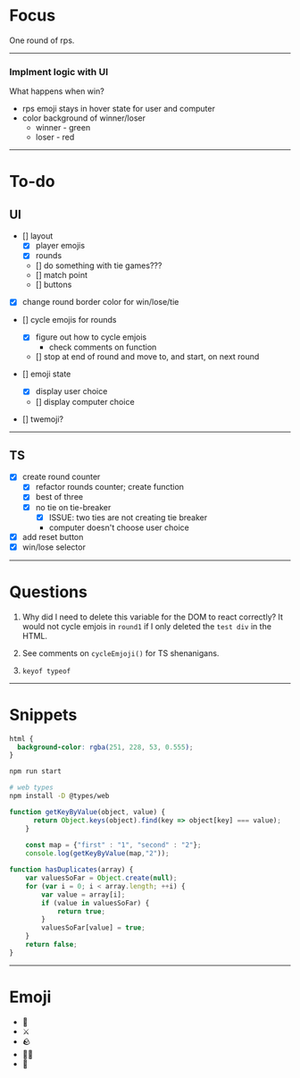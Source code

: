 # Focus

One round of rps.

---

### Implment logic with UI

What happens when win?
  - rps emoji stays in hover state for user and computer
  - color background of winner/loser
    - winner - green
    - loser - red

---

# To-do

## UI
- [] layout
  - [x] player emojis
  - [x] rounds
  - [] do something with tie games???
  - [] match point
  - [] buttons

- [x] change round border color for win/lose/tie

- [] cycle emojis for rounds
  - [x] figure out how to cycle emjois
    - check comments on function
  - [] stop at end of round and move to, and start, on next round

- [] emoji state
  - [x] display user choice
  - [] display computer choice

- [] twemoji?

---

## TS
- [x] create round counter
  - [x] refactor rounds counter; create function
  - [x] best of three
  - [x] no tie on tie-breaker 
      - [x] ISSUE: two ties are not creating tie breaker
      - computer doesn't choose user choice 
- [x] add reset button
- [x] win/lose selector

---

# Questions
1) Why did I need to delete this variable for the DOM to react         correctly? It would not cycle emjois in `round1` if I only deleted the    `test div` in the HTML. 

2) See comments on `cycleEmjoji()` for TS shenanigans. 

3) `keyof typeof`

---

# Snippets

```css
html {
  background-color: rgba(251, 228, 53, 0.555);
}
```

```sh
npm run start
```

```sh
# web types
npm install -D @types/web
```

```js
function getKeyByValue(object, value) {
      return Object.keys(object).find(key => object[key] === value);
    }
    
    const map = {"first" : "1", "second" : "2"};
    console.log(getKeyByValue(map,"2"));
```
```js
function hasDuplicates(array) {
    var valuesSoFar = Object.create(null);
    for (var i = 0; i < array.length; ++i) {
        var value = array[i];
        if (value in valuesSoFar) {
            return true;
        }
        valuesSoFar[value] = true;
    }
    return false;
}
```

---

# Emoji

- 📜
- ⚔️
- 🪨
- 🧙‍♂️
- 🤖